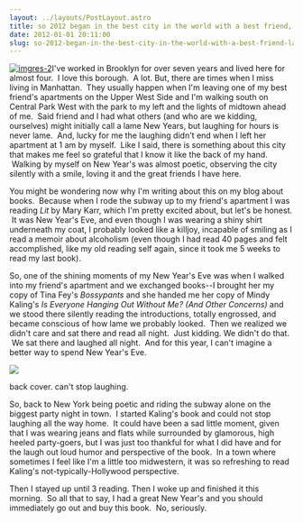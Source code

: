 ```yaml
---
layout: ../layouts/PostLayout.astro
title: so 2012 began in the best city in the world with a best friend, laughter and books. This is a good sign, I think.
date: 2012-01-01 20:11:00
slug: so-2012-began-in-the-best-city-in-the-world-with-a-best-friend-laughter-and-books-this-is-a-good-sign-i-think
---
```


[![imgres-2](http://akindoflibrary.com/wp-content/uploads/2012/01/imgres-2.jpg)](http://akindoflibrary.com/wp-content/uploads/2012/01/imgres-2.jpg)I've worked in Brooklyn for over seven years and lived here for almost four.  I love this borough.  A lot. But, there are times when I miss living in Manhattan.  They usually happen when I'm leaving one of my best friend's apartments on the Upper West Side and I'm walking south on Central Park West with the park to my left and the lights of midtown ahead of me.  Said friend and I had what others (and who are we kidding, ourselves) might initially call a lame New Years, but laughing for hours is never lame.  And, lucky for me the laughing didn't end when I left her apartment at 1 am by myself.  Like I said, there is something about this city that makes me feel so grateful that I know it like the back of my hand.  Walking by myself on New Year's was almost poetic, observing the city silently with a smile, loving it and the great friends I have here.

You might be wondering now why I'm writing about this on my blog about books.  Because when I rode the subway up to my friend's apartment I was reading _Lit_ by Mary Karr, which I'm pretty excited about, but let's be honest.  It was New Year's Eve, and even though I was wearing a shiny shirt underneath my coat, I probably looked like a killjoy, incapable of smiling as I read a memoir about alcoholism (even though I had read 40 pages and felt accomplished, like my old reading self again, since it took me 5 weeks to read my last book).

So, one of the shining moments of my New Year's Eve was when I walked into my friend's apartment and we exchanged books--I brought her my copy of Tina Fey's _Bossypants_ and she handed me her copy of Mindy Kaling's _Is Everyone Hanging Out Without Me? (And Other Concerns)_ and we stood there silently reading the introductions, totally engrossed, and became conscious of how lame we probably looked.  Then we realized we didn't care and sat there and read all night.  Just kidding. We didn't do that.  We sat there and laughed all night.  And for this year, I can't imagine a better way to spend New Year's Eve.

[![](http://29.media.tumblr.com/tumblr_lu061kdcu01qzi1ujo1_500.png)](http://29.media.tumblr.com/tumblr_lu061kdcu01qzi1ujo1_500.png)

back cover. can't stop laughing.

So, back to New York being poetic and riding the subway alone on the biggest party night in town.  I started Kaling's book and could not stop laughing all the way home.  It could have been a sad little moment, given that I was wearing jeans and flats while surrounded by glamorous, high heeled party-goers, but I was just too thankful for what I did have and for the laugh out loud humor and perspective of the book.  In a town where sometimes I feel like I'm a little too midwestern, it was so refreshing to read Kaling's not-typically-Hollywood perspective.

Then I stayed up until 3 reading. Then I woke up and finished it this morning.  So all that to say, I had a great New Year's and you should immediately go out and buy this book.  No, seriously.